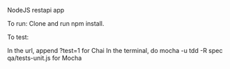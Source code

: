 NodeJS restapi app 

To run:
Clone and run npm install.

To test:

In the url, append ?test=1 for Chai
In the terminal, do mocha -u tdd -R spec qa/tests-unit.js for Mocha